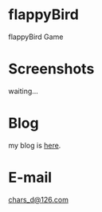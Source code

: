 # flappyBird
flappyBird Game

# Screenshots
waiting...

# Blog
my blog is [here](http://my.oschina.net/chars/blog). 

# E-mail
chars_d@126.com
